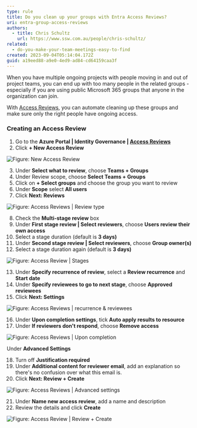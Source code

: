 ```yaml
---
type: rule
title: Do you clean up your groups with Entra Access Reviews?
uri: entra-group-access-reviews
authors:
  - title: Chris Schultz
    url: https://www.ssw.com.au/people/chris-schultz/
related:
  - do-you-make-your-team-meetings-easy-to-find
created: 2023-09-04T05:14:04.172Z
guid: a19eed88-a9e0-4ed9-ad84-cd64159caa3f
---
```

When you have multiple ongoing projects with people moving in and out of project teams, you can end up with too many people in the related groups - especially if you are using public Microsoft 365 groups that anyone in the organization can join. 

With [Access Reviews](https://learn.microsoft.com/en-us/azure/active-directory/governance/access-reviews-overview), you can automate cleaning up these groups and make sure only the right people have ongoing access.

<!--endintro-->

### Creating an Access Review

1. Go to the **Azure Portal | Identity Governance | [Access Reviews](https://portal.azure.com/#view/Microsoft_AAD_ERM/DashboardBlade/~/Controls)**
2. Click **+ New Access Review**

![Figure: New Access Review](access-review-1.png)

3. Under **Select what to review**, choose **Teams + Groups**
4. Under Review scope, choose **Select Teams + Groups**
5. Click on **+ Select groups** and choose the group you want to review
6. Under **Scope** select **All users**
7. Click **Next: Reviews**

![Figure: Access Reviews | Review type](access-review-2.png)

8. Check the **Multi-stage review** box
9. Under **First stage review | Select reviewers**, choose **Users review their own access**
10. Select a stage duration (default is **3 days)**
11. Under **Second stage review | Select reviewers**, choose **Group owner(s)**
12. Select a stage duration again (default is **3 days)**

![Figure: Access Review | Stages](access-review-3.png)

13. Under **Specify recurrence of review**, select a **Review recurrence** and **Start date**
14. Under **Specify reviewees to go to next stage**, choose **Approved reviewees**
15. Click **Next: Settings**

![Figure: Access Reviews | recurrence & reviewees](access-review-4.png)

16. Under **Upon completion settings**, tick **Auto apply results to resource**
17. Under **If reviewers don't respond**, choose **Remove access**

![Figure: Access Reviews | Upon completion](access-review-5.png)

Under **Advanced Settings**

18. Turn off **Justification required**
19. Under **Additional content for reviewer email**, add an explanation so there's no confusion over what this email is.
20. Click **Next: Review + Create**

![Figure: Access Reviews | Advanced settings](access-review-6.png)

21. Under **Name new access review**, add a name and description
22. Review the details and click **Create**

![Figure: Access Review | Review + Create](access-review-7.png)
